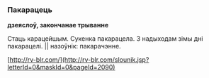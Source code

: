 ### Пакарацець
**дзеяслоў, закончанае трыванне**

Стаць карацейшым. Сукенка пакарацела. З надыходам зімы дні пакарацелі. || назоўнік: пакарачэнне.

<a rel="author">[http://rv-blr.com/](http://rv-blr.com/slounik.jsp?letterId=0&maskId=0&pageId=2090)</a>
